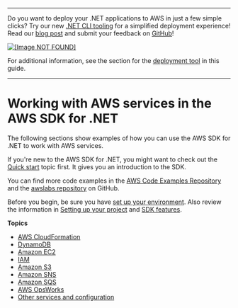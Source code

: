 --------

Do you want to deploy your \.NET applications to AWS in just a few simple clicks? Try our new [\.NET CLI tooling](https://www.nuget.org/packages/AWS.Deploy.CLI/) for a simplified deployment experience\! Read our [blog post](https://aws.amazon.com/blogs/developer/reimagining-the-aws-net-deployment-experience/) and submit your feedback on [GitHub](https://github.com/aws/aws-dotnet-deploy)\!

 [ ![\[Image NOT FOUND\]](http://docs.aws.amazon.com/sdk-for-net/v3/developer-guide/images/BannerButton.png) ](https://github.com/aws/aws-dotnet-deploy/)

For additional information, see the section for the [deployment tool](https://docs.aws.amazon.com/sdk-for-net/v3/developer-guide/deployment-tool.html) in this guide\.

--------

# Working with AWS services in the AWS SDK for \.NET<a name="tutorials-examples"></a>

The following sections show examples of how you can use the AWS SDK for \.NET to work with AWS services\.

If you're new to the AWS SDK for \.NET, you might want to check out the [Quick start](quick-start.md) topic first\. It gives you an introduction to the SDK\.

You can find more code examples in the [AWS Code Examples Repository](https://github.com/awsdocs/aws-doc-sdk-examples/tree/master/dotnetv3) and the [awslabs repository](https://github.com/awslabs/aws-sdk-net-samples) on GitHub\.

Before you begin, be sure you have [set up your environment](net-dg-setup.md)\. Also review the information in [Setting up your project](net-dg-config.md) and [SDK features](net-dg-sdk-features.md)\.

**Topics**
+ [AWS CloudFormation](cloudformation-apis-intro.md)
+ [DynamoDB](dynamodb-intro.md)
+ [Amazon EC2](ec2-apis-intro.md)
+ [IAM](iam-apis-intro.md)
+ [Amazon S3](s3-apis-intro.md)
+ [Amazon SNS](sns-apis-intro.md)
+ [Amazon SQS](sqs-apis-intro.md)
+ [AWS OpsWorks](opsworks-apis-intro.md)
+ [Other services and configuration](other-apis-intro.md)